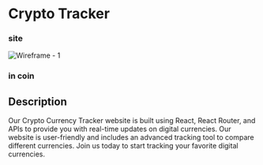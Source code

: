 # Crypto Tracker 
### site
![Wireframe - 1](https://user-images.githubusercontent.com/100847827/227738710-e6cd6490-328f-45fd-9e52-82e42cbc97fe.png)


### in coin

## Description

Our Crypto Currency Tracker website is built using React, React Router, and APIs to provide you with real-time updates on digital currencies. Our website is user-friendly and includes an advanced tracking tool to compare different currencies. Join us today to start tracking your favorite digital currencies.

